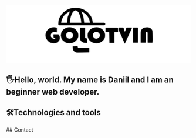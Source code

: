 ![Header](https://github.com/daniilgolotvin/daniilgolotvin/blob/master/assets/MyLogo.png?raw=true)
 ## 🖐Hello, world. My name is Daniil and I am an beginner web developer.
 ## 🛠Technologies and tools
 ## Contact
